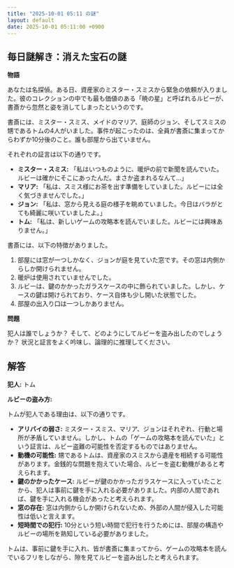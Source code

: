```yaml
---
title: "2025-10-01 05:11 の謎"
layout: default
date: 2025-10-01 05:11:00 +0900
---
```

## 毎日謎解き：消えた宝石の謎

**物語**

あなたは名探偵。ある日、資産家のミスター・スミスから緊急の依頼が入りました。彼のコレクションの中でも最も価値のある「暁の星」と呼ばれるルビーが、書斎から忽然と姿を消してしまったというのです。

書斎には、ミスター・スミス、メイドのマリア、庭師のジョン、そしてスミスの甥であるトムの4人がいました。事件が起こったのは、全員が書斎に集まってからわずか10分後のこと。誰も部屋から出ていません。

それぞれの証言は以下の通りです。

*   **ミスター・スミス:** 「私はいつものように、暖炉の前で新聞を読んでいた。ルビーは確かにそこにあったんだ。まさか盗まれるなんて…」
*   **マリア:** 「私は、スミス様にお茶を出す準備をしていました。ルビーには全く気づきませんでした。」
*   **ジョン:** 「私は、窓から見える庭の様子を眺めていました。今日はバラがとても綺麗に咲いていましたよ。」
*   **トム:** 「私は、新しいゲームの攻略本を読んでいました。ルビーには興味ありません。」

書斎には、以下の特徴がありました。

1.  部屋には窓が一つしかなく、ジョンが庭を見ていた窓です。その窓は内側からしか開けられません。
2.  暖炉は使用されていませんでした。
3.  ルビーは、鍵のかかったガラスケースの中に飾られていました。しかし、ケースの鍵は開けられており、ケース自体も少し開いた状態でした。
4.  部屋の出入り口は一つしかありません。

**問題**

犯人は誰でしょうか？ そして、どのようにしてルビーを盗み出したのでしょうか？ 状況と証言をよく吟味し、論理的に推理してください。

## 解答

**犯人:** トム

**ルビーの盗み方:**

トムが犯人である理由は、以下の通りです。

*   **アリバイの弱さ:** ミスター・スミス、マリア、ジョンはそれぞれ、行動と場所が矛盾していません。しかし、トムの「ゲームの攻略本を読んでいた」という証言は、ルビー盗難の可能性を否定するものではありません。
*   **動機の可能性:** 甥であるトムは、資産家のスミスから遺産を相続する可能性があります。金銭的な問題を抱えていた場合、ルビーを盗む動機があると考えられます。
*   **鍵のかかったケース:** ルビーが鍵のかかったガラスケースに入っていたことから、犯人は事前に鍵を手に入れる必要がありました。内部の人間であれば、鍵を手に入れる機会があったと考えられます。
*   **窓の存在:** 窓は内側からしか開けられないため、外部の人間が侵入した可能性は低いと言えます。
*   **短時間での犯行:** 10分という短い時間で犯行を行うためには、部屋の構造やルビーの場所を熟知している必要がありました。

トムは、事前に鍵を手に入れ、皆が書斎に集まってから、ゲームの攻略本を読んでいるフリをしながら、隙を見てルビーを盗み出したと考えられます。
